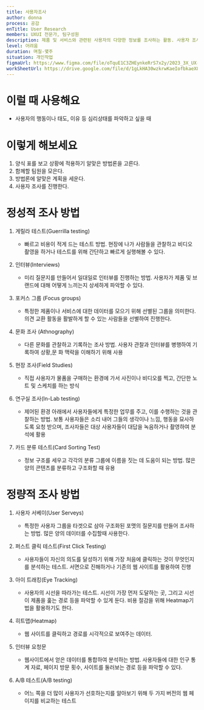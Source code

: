 ```yaml
---
title: 사용자조사
author: donna
process: 공감
enTitle: User Research
members: UXUI 전문가, 팀구성원
description: 제품 및 서비스와 관련된 사용자의 다양한 정보를 조사하는 활동. 사용자 조사 방식에는 ‘정성적 조사’, ‘정량적 조사’로 나누어진다.
level: 어려움
duration: 며칠-몇주
situation: 개인작업
figmaUrl: https://www.figma.com/file/oTquE1C3ZHEynkeRrS7x2y/2023_3X_UX-Card_WorkSheet_Ver.3?node-id=11%3A86&t=S78VoafWiPUw20Ek-1
workSheetUrl: https://drive.google.com/file/d/1gLkHA30wzkrwKaeIofbkaeX8kxYLZRHY/view?usp=sharing
---
```

<!-- 프로세스별 보기: 공감, 설계, 프로토타입, 테스트 -->
<!--duration은 분단위로 숫자만 적어주세요-->
<!--level: 쉬움, 중간, 어려움-->

# 이럴 때 사용해요

- 사용자의 행동이나 태도, 이유 등 심리상태를 파악하고 싶을 때

# 이렇게 해보세요

1. 양식 표를 보고 상황에 적용하기 알맞은 방법론을 고른다.
2. 함께할 팀원을 모은다.
3. 방법론에 알맞은 계획을 세운다.
4. 사용자 조사를 진행한다.

# 정성적 조사 방법
1. 게릴라 테스트(Guerrilla testing)
    - 빠르고 비용이 적게 드는 테스트 방법. 현장에 나가 사람들을 관찰하고 비디오 촬영을 하거나 
테스트를 위해 간단하고 빠르게 실행해볼 수 있다.

2. 인터뷰(Interviews)
    - 미리 질문지를 만들어서 일대일로 인터뷰를 진행하는 방법. 사용자가 제품 및 브랜드에 대해 어떻게 느끼는지 상세하게 파악할 수 있다.

3. 포커스 그룹 (Focus groups)
    - 특정한 제품이나 서비스에 대한 데이터를 모으기 위해 선별된 그룹을 의미한다. 의견 교환 활동을 활발하게 할 수 있는 사람들을 선별하여 진행한다.

4. 문화 조사 (Athnography)
    - 다른 문화를 관찰하고 기록하는 조사 방법. 사용자 관찰과 인터뷰를 병행하여 기록하여 
상황,문 화 맥락을 이해하기 위해 사용

5. 현장 조사(Field Studies)
    - 직접 사용자가 물품을 구매하는 환경에 가서 사진이나 비디오를 찍고, 간단한 노트 및 스케치를 하는 방식

6. 연구실 조사(In-Lab testing)
    - 제어된 환경 아래에서 사용자들에게 특정한 업무를 주고, 이를 수행하는 것을 관찰하는 방법. 보통 사용자들은 소리 내어 그들의 생각이나 느낌, 행동을 묘사하도록 요청 받으며, 조사자들은 대상 사용자들이 대답을 녹음하거나 촬영하여 분석에 활용

7. 카드 분류 테스트(Card Sorting Test)
    - 정보 구조를 세우고 각각의 분류 그룹에 이름을 짓는 데 도움이 되는 방법. 많은 양의 콘텐츠를 분류하고 구조화할 때 유용


# 정량적 조사 방법
1. 사용자 서베이(User Serveys)
    - 특정한 사용자 그룹을 타겟으로 삼아 구조화된 포맷의 질문지를 만들어 조사하는 방법. 
많은 양의 데이터를 수집할때 사용한다.

2. 퍼스트 클릭 테스트(First Click Testing)
    - 사용자들이 자신의 의도를 달성하기 위해 가장 처음에 클릭하는 것이 무엇인지를 분석하는 테스트. 서면으로 진해하거나 기존의 웹 사이트를 활용하여 진행

3. 아이 트래킹(Eye Tracking)
    - 사용자의 시선을 따라가는 테스트. 시선이 가장 먼저 도달하는 곳, 그리고 시선이 제품을 훑는 경로 등을 파악할 수 있게 둔다. 비용 절감을 위해 Heatmap기법을 활용하기도 한다.

4. 히트맵(Heatmap)
    - 웹 사이트를 클릭하고 경로를 시각적으로 보여주는 데이터. 

5. 인터뷰 요청문
    - 웹사이트에서 얻은 데이터를 통합하여 분석하는 방법. 사용자들에 대한 인구 통계 자료,
페이지 방문 횟수, 사이트를 둘러보는 경로 등을 파악할 수 있다.

6. A/B 테스트(A/B testing)
    - 어느 쪽을 더 많이 사용자가 선호하는지를 알아보기 위해 두 가지 버전의 웹 페이지를 
비교하는 테스트

